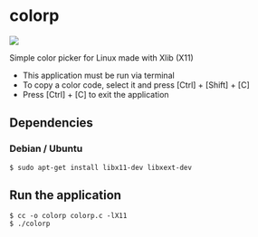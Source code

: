 # colorp

![](./demo.gif)

Simple color picker for Linux made with Xlib (X11)

- This application must be run via terminal
- To copy a color code, select it and press [Ctrl] + [Shift] + [C]
- Press [Ctrl] + [C] to exit the application

## Dependencies

### Debian / Ubuntu

```console
$ sudo apt-get install libx11-dev libxext-dev
```

## Run the application

```console
$ cc -o colorp colorp.c -lX11
$ ./colorp
```

